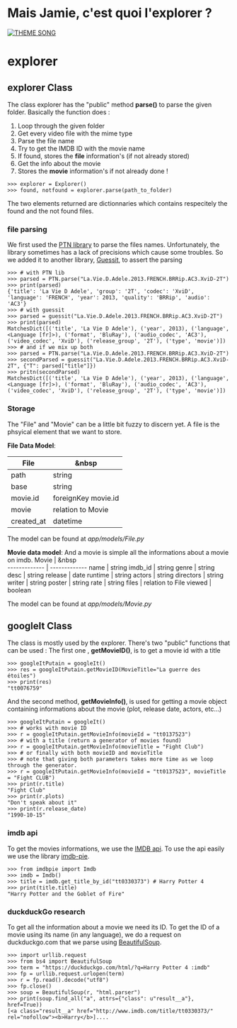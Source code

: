 # Mais Jamie, c'est quoi l'explorer ?

[![THEME SONG](http://img.youtube.com/vi/v4IC7qaNr7I/0.jpg)](http://www.youtube.com/watch?v=v4IC7qaNr7I)

# explorer

## explorer Class
The class explorer has the "public" method __parse()__ to parse the given folder.
Basically the function does :
1. Loop through the given folder
2. Get every video file with the mime type
3. Parse the file name
4. Try to get the IMDB ID with the movie name
5. If found, stores the __file__ information's (if not already stored)
6. Get the info about the movie
7. Stores the __movie__ information's if not already done !

```
>>> explorer = Explorer()
>>> found, notfound = explorer.parse(path_to_folder)
```

The two elements returned are dictionnaries which contains respecitely the found and the not found files.

### file parsing
We first used the [PTN library](https://github.com/divijbindlish/parse-torrent-name) to parse the files names.
Unfortunately, the library sometimes has a lack of precisions which cause some troubles.
So we added it to another library, [Guessit](https://github.com/guessit-io/guessit), to assert the parsing

```
>>> # with PTN lib
>>> parsed = PTN.parse("La.Vie.D.Adele.2013.FRENCH.BRRip.AC3.XviD-2T")
>>> print(parsed)
{'title': 'La Vie D Adele', 'group': '2T', 'codec': 'XviD', 'language': 'FRENCH', 'year': 2013, 'quality': 'BRRip', 'audio': 'AC3'}
>>> # with guessit
>>> parsed = guessit("La.Vie.D.Adele.2013.FRENCH.BRRip.AC3.XviD-2T")
>>> print(parsed)
MatchesDict([('title', 'La Vie D Adele'), ('year', 2013), ('language', <Language [fr]>), ('format', 'BluRay'), ('audio_codec', 'AC3'), ('video_codec', 'XviD'), ('release_group', '2T'), ('type', 'movie')])
>>> # and if we mix up both
>>> parsed = PTN.parse("La.Vie.D.Adele.2013.FRENCH.BRRip.AC3.XviD-2T")
>>> secondParsed = guessit("La.Vie.D.Adele.2013.FRENCH.BRRip.AC3.XviD-2T", {"T": parsed["title"]})
>>> pritn(secondParsed)
MatchesDict([('title', 'La Vie D Adele'), ('year', 2013), ('language', <Language [fr]>), ('format', 'BluRay'), ('audio_codec', 'AC3'), ('video_codec', 'XviD'), ('release_group', '2T'), ('type', 'movie')])
```

### Storage
The "File" and "Movie" can be a little bit fuzzy to discern yet.
A file is the phsyical element that we want to store.

__File Data Model__:

File  | &nbsp
------------- | -------------
path  | string
base  | string
movie.id | foreignKey movie.id
movie | relation to Movie
created_at | datetime

The model can be found at *app/models/File.py*

__Movie data model__:
And a movie is simple all the informations about a movie on imdb.
Movie  | &nbsp  
------------- | -------------
name  | string
imdb_id  | string
genre | string
desc | string
release | date
runtime  | string
actors  | string
directors  | string
writer  | string
poster  | string
rate  | string
files  | relation to File
viewed  | boolean

The model can be found at *app/models/Movie.py*


## googleIt Class
The class is mostly used by the explorer. 
There's two "public" functions that can be used :
The first one , __getMovieID()__, is to get a movie id with a title
```
>>> googleItPutain = googleIt()
>>> res = googleItPutain.getMovieID(MovieTitle="La guerre des étoiles")
>>> print(res)
"tt0076759"
```

And the second method, __getMovieInfo()__, is used for getting a movie object containing informations about the movie (plot, release date, actors, etc...)
```
>>> googleItPutain = googleIt()
>>> # works with movie ID
>>> r = googleItPutain.getMovieInfo(movieId = "tt0137523")
>>> # with a title (return a generator of movies found)
>>> r = googleItPutain.getMovieInfo(movieTitle = "Fight Club")
>>> # or finally with both movieID and movieTitle 
>>> # note that giving both parameters takes more time as we loop through the generator.
>>> r = googleItPutain.getMovieInfo(movieId = "tt0137523", movieTitle = "Fight CLUB")
>>> print(r.title)
"Fight Club"
>>> print(r.plots)
"Don't speak about it"
>>> print(r.release_date)
"1990-10-15"
```

### imdb api
To get the movies informations, we use the [IMDB api](https://app.imdb.com). 
To use the api easily we use the library [imdb-pie](https://github.com/richardasaurus/imdb-pie).

```
>>> from imdbpie import Imdb
>>> imdb = Imdb()
>>> title = imdb.get_title_by_id("tt0330373") # Harry Potter 4
>>> print(title.title)
"Harry Potter and the Goblet of Fire"
```

### duckduckGo research
To get all the information about a movie we need its ID.
To get the ID of a movie using its name (in any language), we do a request on duckduckgo.com that we parse using [BeautifulSoup](https://www.crummy.com/software/BeautifulSoup/).
```
>>> import urllib.request
>>> from bs4 import BeautifulSoup
>>> term = "https://duckduckgo.com/html/?q=Harry Potter 4 :imdb"
>>> fp = urllib.request.urlopen(term)
>>> r = fp.read().decode("utf8")
>>> fp.close()
>>> soup = BeautifulSoup(r, "html.parser")
>>> print(soup.find_all("a", attrs={"class": u"result__a"}, href=True))
[<a class="result__a" href="http://www.imdb.com/title/tt0330373/" rel="nofollow"><b>Harry</b>]....
```


